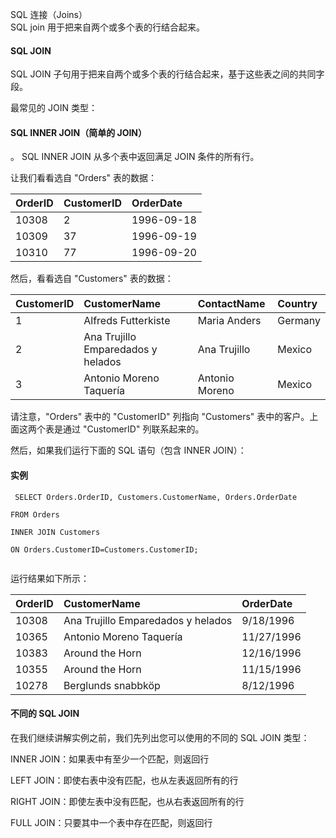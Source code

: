  SQL 连接（Joins）  
SQL join 用于把来自两个或多个表的行结合起来。

 

#### SQL JOIN

 SQL JOIN 子句用于把来自两个或多个表的行结合起来，基于这些表之间的共同字段。

 最常见的 JOIN 类型：

#### SQL INNER JOIN（简单的 JOIN）

。 SQL INNER JOIN 从多个表中返回满足 JOIN 条件的所有行。

 让我们看看选自 "Orders" 表的数据：

 

|OrderID|CustomerID|OrderDate|
|:--|:--|:--|
|10308|2|1996-09-18|
|10309|37|1996-09-19|
|10310|77|1996-09-20|

然后，看看选自 "Customers" 表的数据：

 

|CustomerID|CustomerName|ContactName|Country|
|:--|:--|:--|:--|
|1|Alfreds Futterkiste|Maria Anders|Germany|
|2|Ana Trujillo Emparedados y helados|Ana Trujillo|Mexico|
|3|Antonio Moreno Taquería|Antonio Moreno|Mexico|

请注意，"Orders" 表中的 "CustomerID" 列指向 "Customers" 表中的客户。上面这两个表是通过 "CustomerID" 列联系起来的。

 然后，如果我们运行下面的 SQL 语句（包含 INNER JOIN）：

  
#### 实例

 
```
 SELECT Orders.OrderID, Customers.CustomerName, Orders.OrderDate

FROM Orders

INNER JOIN Customers

ON Orders.CustomerID=Customers.CustomerID; 


```
 

 运行结果如下所示：

 

|OrderID|CustomerName|OrderDate|
|:--|:--|:--|
|10308|Ana Trujillo Emparedados y helados|9/18/1996|
|10365|Antonio Moreno Taquería|11/27/1996|
|10383|Around the Horn|12/16/1996|
|10355|Around the Horn|11/15/1996|
|10278|Berglunds snabbköp|8/12/1996|





#### 不同的 SQL JOIN

 在我们继续讲解实例之前，我们先列出您可以使用的不同的 SQL JOIN 类型：

 

INNER JOIN：如果表中有至少一个匹配，则返回行
 
LEFT JOIN：即使右表中没有匹配，也从左表返回所有的行
 
RIGHT JOIN：即使左表中没有匹配，也从右表返回所有的行
 
FULL JOIN：只要其中一个表中存在匹配，则返回行
 


